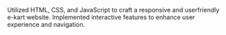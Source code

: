 Utilized HTML, CSS, and JavaScript to craft a responsive and userfriendly e-kart website.
Implemented interactive features to enhance user experience and navigation.
